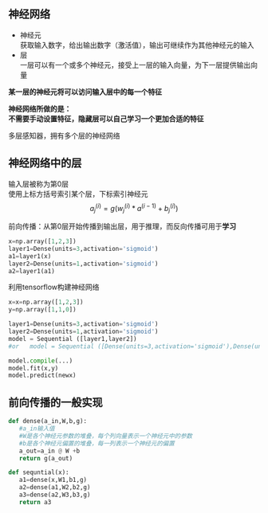## 神经网络
- 神经元  
   获取输入数字，给出输出数字（激活值），输出可继续作为其他神经元的输入
- 层  
   一层可以有一个或多个神经元，接受上一层的输入向量，为下一层提供输出向量

**某一层的神经元将可以访问输入层中的每一个特征**    


**神经网络所做的是：  
不需要手动设置特征，隐藏层可以自己学习一个更加合适的特征**

多层感知器，拥有多个层的神经网络

## 神经网络中的层
输入层被称为第0层  
使用上标方括号索引某个层，下标索引神经元
$$a_j^{(i)}=g( w_j^{(i)}*a^{(i-1)}+b_j^{(i)} )$$

前向传播：从第0层开始传播到输出层，用于推理，而反向传播可用于**学习**

```python
x=np.array([1,2,3])
layer1=Dense(units=3,activation='sigmoid')
a1=layer1(x)
layer2=Dense(units=1,activation='sigmoid')
a2=layer1(a1)
```
利用tensorflow构建神经网络
```python
x=x=np.array([1,2,3])
y=np.array([1,1,0])

layer1=Dense(units=3,activation='sigmoid')
layer2=Dense(units=1,activation='sigmoid')
model = Sequential ([layer1,layer2])
#or   model = Sequential ([Dense(units=3,activation='sigmoid'),Dense(units=1,activation='sigmoid')])

model.compile(...)
model.fit(x,y)
model.predict(newx)
```

## 前向传播的一般实现
```python
def dense(a_in,W,b,g):
   #a_in输入值
   #W是各个神经元参数的堆叠，每个列向量表示一个神经元中的参数
   #b是各个神经元偏置的堆叠，每一列表示一个神经元的偏置
   a_out=a_in @ W +b
   return g(a_out)

def sequntial(x):
   a1=dense(x,W1,b1,g)
   a2=dense(a1,W2,b2,g)
   a3=dense(a2,W3,b3,g)
   return a3
```
   
